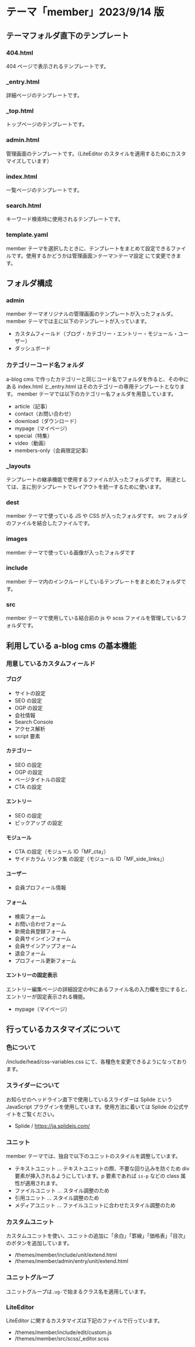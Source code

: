 # テーマ「member」2023/9/14 版

## テーマフォルダ直下のテンプレート

### 404.html

404 ページで表示されるテンプレートです。

### \_entry.html

詳細ページのテンプレートです。

### \_top.html

トップページのテンプレートです。

### admin.html

管理画面のテンプレートです。（LiteEditor のスタイルを適用するためにカスタマイズしています）

### index.html

一覧ページのテンプレートです。

### search.html

キーワード検索時に使用されるテンプレートです。

### template.yaml

member テーマを選択したときに、テンプレートをまとめて設定できるファイルです。使用するかどうかは管理画面＞テーマ＞テーマ設定 にて変更できます。

## フォルダ構成

### admin

member テーマオリジナルの管理画面のテンプレートが入ったフォルダ。
member テーマでは主に以下のテンプレートが入っています。

- カスタムフィールド（ブログ・カテゴリー・エントリー・モジュール・ユーザー）
- ダッシュボード

### カテゴリーコード名フォルダ

a-blog cms で作ったカテゴリーと同じコード名でフォルダを作ると、その中にある index.html と\_entry.html はそのカテゴリーの専用テンプレートとなります。
member テーマでは以下のカテゴリー名フォルダを用意しています。

- article（記事）
- contact（お問い合わせ）
- download（ダウンロード）
- mypage（マイページ）
- special（特集）
- video（動画）
- members-only（会員限定記事）

### \_layouts

テンプレートの継承機能で使用するファイルが入ったフォルダです。
用途としては、主に別テンプレートでレイアウトを統一するために使います。

### dest

member テーマで使っている JS や CSS が入ったフォルダです。
src フォルダのファイルを結合したファイルです。

### images

member テーマで使っている画像が入ったフォルダです

### include

member テーマ内のインクルードしているテンプレートをまとめたフォルダです。

### src

member テーマで使用している結合前の js や scss ファイルを管理しているフォルダです。

## 利用している a-blog cms の基本機能

### 用意しているカスタムフィールド

#### ブログ

- サイトの設定
- SEO の設定
- OGP の設定
- 会社情報
- Search Console
- アクセス解析
- script 要素

#### カテゴリー

- SEO の設定
- OGP の設定
- ページタイトルの設定
- CTA の設定

#### エントリー

- SEO の設定
- ピックアップ の設定

#### モジュール

- CTA の設定（モジュール ID「MF_cta」）
- サイドカラム リンク集 の設定（モジュール ID「MF_side_links」）

#### ユーザー

- 会員プロフィール情報

#### フォーム
- 検索フォーム
- お問い合わせフォーム
- 新規会員登録フォーム
- 会員サインインフォーム
- 会員サインアップフォーム
- 退会フォーム
- プロフィール更新フォーム

#### エントリーの固定表示

エントリー編集ページの詳細設定の中にあるファイル名の入力欄を空にすると、エントリーが固定表示される機能。

- mypage（マイページ）

## 行っているカスタマイズについて

### 色について
/include/head/css-variables.css にて、各種色を変更できるようになっております。

### スライダーについて

お知らせのヘッドライン直下で使用しているスライダーは Splide という JavaScript プラグインを使用しています。使用方法に着いては Splide の公式サイトをご覧ください。

- Splide / https://ja.splidejs.com/

### ユニット

member テーマでは、独自で以下のユニットのスタイルを調整しています。

- テキストユニット ... テキストユニットの際、不要な回り込みを防ぐため div 要素が挿入されるようにしています。p 要素であれば `is-p` などの class 属性が適用されます。
- ファイルユニット ... スタイル調整のため
- 引用ユニット ... スタイル調整のため
- メディアユニット ... ファイルユニットに合わせたスタイル調整のため

### カスタムユニット

カスタムユニットを使い、ユニットの追加に「余白」「罫線」「価格表」「目次」のボタンを追加しています。

- /themes/member/include/unit/extend.html
- /themes/member/admin/entry/unit/extend.html

### ユニットグループ

ユニットグループは`.ug-`で始まるクラス名を適用しています。

### LiteEditor

LiteEditor に関するカスタマイズは下記のファイルで行っています。

- /themes/member/include/edit/custom.js
- /themes/member/src/scss/\_editor.scss
